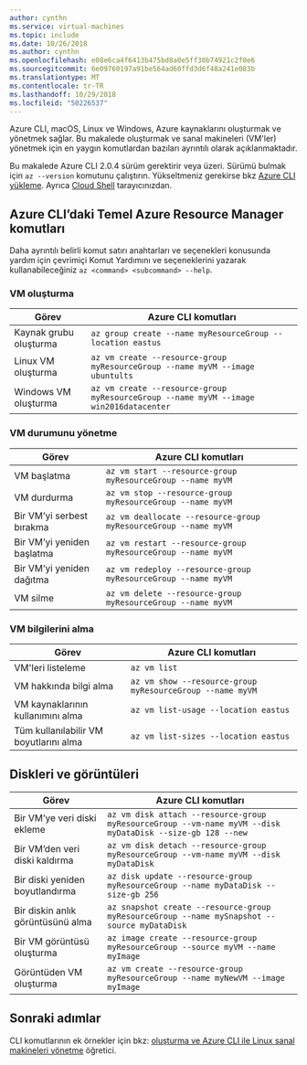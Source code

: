 ```yaml
---
author: cynthn
ms.service: virtual-machines
ms.topic: include
ms.date: 10/26/2018
ms.author: cynthn
ms.openlocfilehash: e08e6ca4f6413b475bd8a0e5ff30b74921c2f0e6
ms.sourcegitcommit: 6e09760197a91be564ad60ffd3d6f48a241e083b
ms.translationtype: MT
ms.contentlocale: tr-TR
ms.lasthandoff: 10/29/2018
ms.locfileid: "50226537"
---
```

Azure CLI, macOS, Linux ve Windows, Azure kaynaklarını oluşturmak ve yönetmek sağlar. Bu makalede oluşturmak ve sanal makineleri (VM'ler) yönetmek için en yaygın komutlardan bazıları ayrıntılı olarak açıklanmaktadır.

Bu makalede Azure CLI 2.0.4 sürüm gerektirir veya üzeri. Sürümü bulmak için `az --version` komutunu çalıştırın. Yükseltmeniz gerekirse bkz [Azure CLI yükleme](/cli/azure/install-azure-cli). Ayrıca [Cloud Shell](/azure/cloud-shell/quickstart) tarayıcınızdan.

## <a name="basic-azure-resource-manager-commands-in-azure-cli"></a>Azure CLI’daki Temel Azure Resource Manager komutları
Daha ayrıntılı belirli komut satırı anahtarları ve seçenekleri konusunda yardım için çevrimiçi Komut Yardımını ve seçeneklerini yazarak kullanabileceğiniz `az <command> <subcommand> --help`.

### <a name="create-vms"></a>VM oluşturma
| Görev | Azure CLI komutları |
| --- | --- |
| Kaynak grubu oluşturma | `az group create --name myResourceGroup --location eastus` |
| Linux VM oluşturma | `az vm create --resource-group myResourceGroup --name myVM --image ubuntults` |
| Windows VM oluşturma | `az vm create --resource-group myResourceGroup --name myVM --image win2016datacenter` |

### <a name="manage-vm-state"></a>VM durumunu yönetme
| Görev | Azure CLI komutları |
| --- | --- |
| VM başlatma | `az vm start --resource-group myResourceGroup --name myVM` |
| VM durdurma | `az vm stop --resource-group myResourceGroup --name myVM` |
| Bir VM’yi serbest bırakma | `az vm deallocate --resource-group myResourceGroup --name myVM` |
| Bir VM’yi yeniden başlatma | `az vm restart --resource-group myResourceGroup --name myVM` |
| Bir VM’yi yeniden dağıtma | `az vm redeploy --resource-group myResourceGroup --name myVM` |
| VM silme | `az vm delete --resource-group myResourceGroup --name myVM` |

### <a name="get-vm-info"></a>VM bilgilerini alma
| Görev | Azure CLI komutları |
| --- | --- |
| VM'leri listeleme | `az vm list` |
| VM hakkında bilgi alma | `az vm show --resource-group myResourceGroup --name myVM` |
| VM kaynaklarının kullanımını alma | `az vm list-usage --location eastus` |
| Tüm kullanılabilir VM boyutlarını alma | `az vm list-sizes --location eastus` |

## <a name="disks-and-images"></a>Diskleri ve görüntüleri
| Görev | Azure CLI komutları |
| --- | --- |
| Bir VM’ye veri diski ekleme | `az vm disk attach --resource-group myResourceGroup --vm-name myVM --disk myDataDisk --size-gb 128 --new ` |
| Bir VM’den veri diski kaldırma | `az vm disk detach --resource-group myResourceGroup --vm-name myVM --disk myDataDisk` |
| Bir diski yeniden boyutlandırma | `az disk update --resource-group myResourceGroup --name myDataDisk --size-gb 256` |
| Bir diskin anlık görüntüsünü alma | `az snapshot create --resource-group myResourceGroup --name mySnapshot --source myDataDisk` |
| Bir VM görüntüsü oluşturma | `az image create --resource-group myResourceGroup --source myVM --name myImage` |
| Görüntüden VM oluşturma | `az vm create --resource-group myResourceGroup --name myNewVM --image myImage` |


## <a name="next-steps"></a>Sonraki adımlar
CLI komutlarının ek örnekler için bkz: [oluşturma ve Azure CLI ile Linux sanal makineleri yönetme](../articles/virtual-machines/linux/tutorial-manage-vm.md) öğretici.

